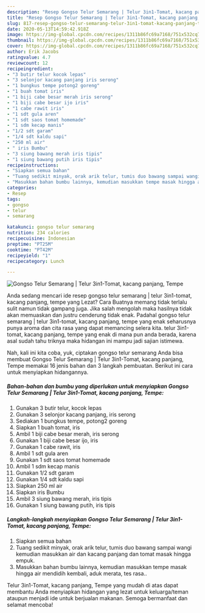 ```yaml
---
description: "Resep Gongso Telur Semarang | Telur 3in1-Tomat, kacang panjang, Tempe | Cara Membuat Gongso Telur Semarang | Telur 3in1-Tomat, kacang panjang, Tempe Yang Bisa Manjain Lidah"
title: "Resep Gongso Telur Semarang | Telur 3in1-Tomat, kacang panjang, Tempe | Cara Membuat Gongso Telur Semarang | Telur 3in1-Tomat, kacang panjang, Tempe Yang Bisa Manjain Lidah"
slug: 817-resep-gongso-telur-semarang-telur-3in1-tomat-kacang-panjang-tempe-cara-membuat-gongso-telur-semarang-telur-3in1-tomat-kacang-panjang-tempe-yang-bisa-manjain-lidah
date: 2020-05-13T14:59:42.918Z
image: https://img-global.cpcdn.com/recipes/1311b86fc69a7168/751x532cq70/gongso-telur-semarang-telur-3in1-tomat-kacang-panjang-tempe-foto-resep-utama.jpg
thumbnail: https://img-global.cpcdn.com/recipes/1311b86fc69a7168/751x532cq70/gongso-telur-semarang-telur-3in1-tomat-kacang-panjang-tempe-foto-resep-utama.jpg
cover: https://img-global.cpcdn.com/recipes/1311b86fc69a7168/751x532cq70/gongso-telur-semarang-telur-3in1-tomat-kacang-panjang-tempe-foto-resep-utama.jpg
author: Erik Jacobs
ratingvalue: 4.7
reviewcount: 12
recipeingredient:
- "3 butir telur kocok lepas"
- "3 selonjor kacang panjang iris serong"
- "1 bungkus tempe potong2 goreng"
- "1 buah tomat iris"
- "1 biji cabe besar merah iris serong"
- "1 biji cabe besar ijo iris"
- "1 cabe rawit iris"
- "1 sdt gula aren"
- "1 sdt saos tomat homemade"
- "1 sdm kecap manis"
- "1/2 sdt garam"
- "1/4 sdt kaldu sapi"
- "250 ml air"
- " iris Bumbu"
- "3 siung bawang merah iris tipis"
- "1 siung bawang putih iris tipis"
recipeinstructions:
- "Siapkan semua bahan"
- "Tuang sedikit minyak, orak arik telur, tumis duo bawang sampai wangi kemudian masukkan air dan kacang panjang dan tomat masak hingga empuk."
- "Masukkan bahan bumbu lainnya, kemudian masukkan tempe masak hingga air mendidih kembali, aduk merata, tes rasa.."
categories:
- Resep
tags:
- gongso
- telur
- semarang

katakunci: gongso telur semarang 
nutrition: 234 calories
recipecuisine: Indonesian
preptime: "PT25M"
cooktime: "PT42M"
recipeyield: "1"
recipecategory: Lunch

---
```



![Gongso Telur Semarang | Telur 3in1-Tomat, kacang panjang, Tempe](https://img-global.cpcdn.com/recipes/1311b86fc69a7168/751x532cq70/gongso-telur-semarang-telur-3in1-tomat-kacang-panjang-tempe-foto-resep-utama.jpg)

Anda sedang mencari ide resep gongso telur semarang | telur 3in1-tomat, kacang panjang, tempe yang Lezat? Cara Buatnya memang tidak terlalu sulit namun tidak gampang juga. Jika salah mengolah maka hasilnya tidak akan memuaskan dan justru cenderung tidak enak. Padahal gongso telur semarang | telur 3in1-tomat, kacang panjang, tempe yang enak seharusnya punya aroma dan cita rasa yang dapat memancing selera kita.
 telur 3in1-tomat, kacang panjang, tempe yang enak di mana pun anda berada, karena asal sudah tahu triknya maka hidangan ini mampu jadi sajian istimewa.




Nah, kali ini kita coba, yuk, ciptakan gongso telur semarang  Anda bisa membuat Gongso Telur Semarang | Telur 3in1-Tomat, kacang panjang, Tempe memakai 16 jenis bahan dan 3 langkah pembuatan. Berikut ini cara untuk menyiapkan hidangannya.

<!--inarticleads1-->

##### Bahan-bahan dan bumbu yang diperlukan untuk menyiapkan Gongso Telur Semarang | Telur 3in1-Tomat, kacang panjang, Tempe:

1. Gunakan 3 butir telur, kocok lepas
1. Gunakan 3 selonjor kacang panjang, iris serong
1. Sediakan 1 bungkus tempe, potong2 goreng
1. Siapkan 1 buah tomat, iris
1. Ambil 1 biji cabe besar merah, iris serong
1. Gunakan 1 biji cabe besar ijo, iris
1. Gunakan 1 cabe rawit, iris
1. Ambil 1 sdt gula aren
1. Gunakan 1 sdt saos tomat homemade
1. Ambil 1 sdm kecap manis
1. Gunakan 1/2 sdt garam
1. Gunakan 1/4 sdt kaldu sapi
1. Siapkan 250 ml air
1. Siapkan  iris Bumbu
1. Ambil 3 siung bawang merah, iris tipis
1. Gunakan 1 siung bawang putih, iris tipis




<!--inarticleads2-->

##### Langkah-langkah menyiapkan Gongso Telur Semarang | Telur 3in1-Tomat, kacang panjang, Tempe:

1. Siapkan semua bahan
1. Tuang sedikit minyak, orak arik telur, tumis duo bawang sampai wangi kemudian masukkan air dan kacang panjang dan tomat masak hingga empuk.
1. Masukkan bahan bumbu lainnya, kemudian masukkan tempe masak hingga air mendidih kembali, aduk merata, tes rasa..




 Telur 3in1-Tomat, kacang panjang, Tempe yang mudah di atas dapat membantu Anda menyiapkan hidangan yang lezat untuk keluarga/teman ataupun menjadi ide untuk berjualan makanan. Semoga bermanfaat dan selamat mencoba!
